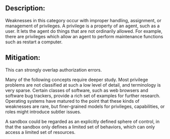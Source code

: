 ## Description:

Weaknesses in this category occur with improper handling, assignment, or management of privileges. A privilege is a property of an agent, such as a user. It lets the agent do things that are not ordinarily allowed. For example, there are privileges which allow an agent to perform maintenance functions such as restart a computer.


## Mitigation:


This can strongly overlap authorization errors.

Many of the following concepts require deeper study. Most privilege problems are not classified at such a low level of detail, and terminology is very sparse. Certain classes of software, such as web browsers and software bug trackers, provide a rich set of examples for further research. Operating systems have matured to the point that these kinds of weaknesses are rare, but finer-grained models for privileges, capabilities, or roles might introduce subtler issues.

A sandbox could be regarded as an explicitly defined sphere of control, in that the sandbox only defines a limited set of behaviors, which can only access a limited set of resources.
